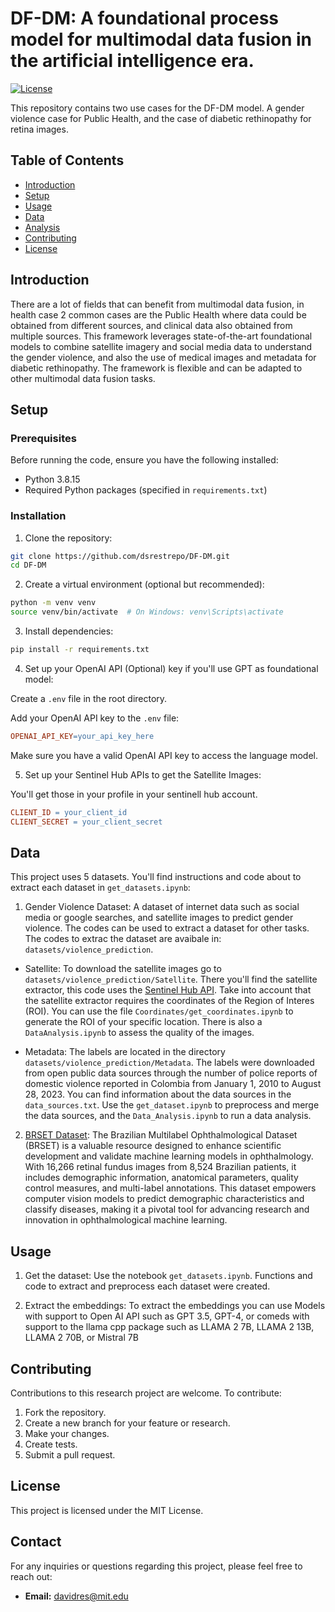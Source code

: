 # DF-DM: A foundational process model for multimodal data fusion in the artificial intelligence era.

[![License](https://img.shields.io/badge/license-MIT-blue.svg)](LICENSE)

This repository contains two use cases for the DF-DM model. A gender violence case for Public Health, and the case of diabetic rethinopathy for retina images.

## Table of Contents

- [Introduction](#introduction)
- [Setup](#setup)
- [Usage](#usage)
- [Data](#data)
- [Analysis](#analysis)
- [Contributing](#contributing)
- [License](#license)

## Introduction

There are a lot of fields that can benefit from multimodal data fusion, in health case 2 common cases are the Public Health where data could be obtained from different sources, and clinical data also obtained from multiple sources. This framework leverages state-of-the-art foundational models to combine satellite imagery and social media data to understand the gender violence, and also the use of medical images and metadata for diabetic rethinopathy. The framework is flexible and can be adapted to other multimodal data fusion tasks.

## Setup

### Prerequisites

Before running the code, ensure you have the following installed:

- Python 3.8.15
- Required Python packages (specified in `requirements.txt`)

### Installation

1. Clone the repository:

```bash
git clone https://github.com/dsrestrepo/DF-DM.git
cd DF-DM
```

2. Create a virtual environment (optional but recommended):

```bash
python -m venv venv
source venv/bin/activate  # On Windows: venv\Scripts\activate
```

3. Install dependencies:

```bash
pip install -r requirements.txt
```

4. Set up your OpenAI API (Optional) key if you'll use GPT as foundational model:

Create a `.env` file in the root directory.

Add your OpenAI API key to the `.env` file:

```makefile
OPENAI_API_KEY=your_api_key_here
```
Make sure you have a valid OpenAI API key to access the language model.

5. Set up your Sentinel Hub APIs to get the Satellite Images:

You'll get those in your profile in your sentinell hub account.

```makefile
CLIENT_ID = your_client_id
CLIENT_SECRET = your_client_secret
```


## Data

This project uses 5 datasets. You'll find instructions and code about to extract each dataset in `get_datasets.ipynb`:

1. Gender Violence Dataset: A dataset of internet data such as social media or google searches, and satellite images to predict gender violence. The codes can be used to extract a dataset for other tasks. The codes to extrac the dataset are avaibale in: `datasets/violence_prediction`.

* Satellite: To download the satellite images go to `datasets/violence_prediction/Satellite`. There you'll find the satellite extractor, this code uses the [Sentinel Hub API](https://www.sentinel-hub.com/develop/api/). Take into account that the satellite extractor requires the coordinates of the Region of Interes (ROI). You can use the file `Coordinates/get_coordinates.ipynb` to generate the ROI of your specific location. There is also a `DataAnalysis.ipynb` to assess the quality of the images.

* Metadata: The labels are located in the directory `datasets/violence_prediction/Metadata`. The labels were downloaded from open public data sources through the number of police reports of domestic violence reported in Colombia  from January 1, 2010 to August 28, 2023. You can find information about the data sources in the `data_sources.txt`. Use the `get_dataset.ipynb` to preprocess and merge the data sources, and the `Data_Analysis.ipynb` to run a data analysis.

2. [BRSET Dataset](https://physionet.org/content/brazilian-ophthalmological/1.0.0/): The Brazilian Multilabel Ophthalmological Dataset (BRSET) is a valuable resource designed to enhance scientific development and validate machine learning models in ophthalmology. With 16,266 retinal fundus images from 8,524 Brazilian patients, it includes demographic information, anatomical parameters, quality control measures, and multi-label annotations. This dataset empowers computer vision models to predict demographic characteristics and classify diseases, making it a pivotal tool for advancing research and innovation in ophthalmological machine learning.

## Usage

1. Get the dataset: Use the notebook `get_datasets.ipynb`. Functions and code to extract and preprocess each dataset were created.

2. Extract the embeddings: To extract the embeddings you can use Models with support to Open AI API such as GPT 3.5, GPT-4, or comeds with support to the llama cpp package such as LLAMA 2 7B, LLAMA 2 13B, LLAMA 2 70B, or Mistral 7B 


## Contributing
Contributions to this research project are welcome. To contribute:

1. Fork the repository.
2. Create a new branch for your feature or research.
3. Make your changes.
4. Create tests.
5. Submit a pull request.


## License
This project is licensed under the MIT License.


## Contact

For any inquiries or questions regarding this project, please feel free to reach out:

- **Email:** davidres@mit.edu
